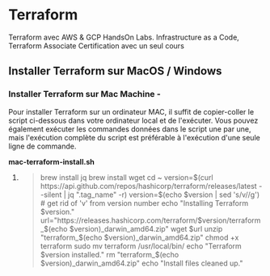 # Terraform
Terraform avec AWS & GCP HandsOn Labs. Infrastructure as a Code, Terraform Associate Certification avec un seul cours

## Installer Terraform sur MacOS / Windows
### Installer Terraform sur Mac Machine -

Pour installer Terraform sur un ordinateur MAC, il suffit de copier-coller le script ci-dessous dans votre ordinateur local et de l'exécuter. Vous pouvez également exécuter les commandes données dans le script une par une, mais l'exécution complète du script est préférable à l'exécution d'une seule ligne de commande.

**mac-terraform-install.sh**

1. > brew install jq
brew install wget
cd ~
version=$(curl https://api.github.com/repos/hashicorp/terraform/releases/latest --silent | jq ".tag_name" -r)
version=$(echo $version | sed 's/v//g') # get rid of 'v' from version number
echo "Installing Terraform $version."
url="https://releases.hashicorp.com/terraform/$version/terraform_$(echo $version)_darwin_amd64.zip"
wget $url
unzip "terraform_$(echo $version)_darwin_amd64.zip"
chmod +x terraform
sudo mv terraform /usr/local/bin/
echo "Terraform $version installed."
rm "terraform_$(echo $version)_darwin_amd64.zip"
echo "Install files cleaned up."
